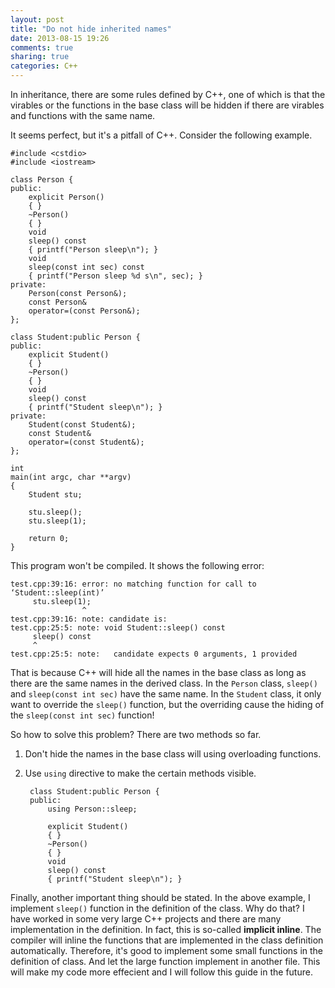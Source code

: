 ```yaml
---
layout: post
title: "Do not hide inherited names"
date: 2013-08-15 19:26
comments: true
sharing: true
categories: C++
---
```


In inheritance, there are some rules defined by C++, one of which is that
the virables or the functions in the base class will be hidden if there
are virables and functions with the same name.

It seems perfect, but it's a pitfall of C++. Consider the following example.

    #include <cstdio>
    #include <iostream>
    
    class Person {
    public:
        explicit Person()
        { }
		~Person()
		{ }
        void
        sleep() const
        { printf("Person sleep\n"); }
        void
        sleep(const int sec) const
        { printf("Person sleep %d s\n", sec); }
    private:
        Person(const Person&);
        const Person&
        operator=(const Person&);
    };
    
    class Student:public Person {
    public:
        explicit Student()
        { }
		~Person()
		{ }
        void
        sleep() const
        { printf("Student sleep\n"); }
    private:
        Student(const Student&);
        const Student&
        operator=(const Student&);
    };
    
    int
    main(int argc, char **argv)
    {
        Student stu;
    
        stu.sleep();
        stu.sleep(1);
        
        return 0;
    }

This program won't be compiled. It shows the following error:

    test.cpp:39:16: error: no matching function for call to ‘Student::sleep(int)’
         stu.sleep(1);
                    ^
    test.cpp:39:16: note: candidate is:
    test.cpp:25:5: note: void Student::sleep() const
         sleep() const
         ^
    test.cpp:25:5: note:   candidate expects 0 arguments, 1 provided

That is because C++ will hide all the names in the base class as long as there
are the same names in the derived class. In the ``Person`` class, ``sleep()``
and ``sleep(const int sec)`` have the same name. In the ``Student`` class, it
only want to override the ``sleep()`` function, but the overriding cause the
hiding of the ``sleep(const int sec)`` function!

So how to solve this problem? There are two methods so far.

1. Don't hide the names in the base class will using overloading functions.
2. Use ``using`` directive to make the certain methods visible.

        class Student:public Person {
		public:
            using Person::sleep;
			
			explicit Student()
			{ }
			~Person()
			{ }
		    void
			sleep() const
			{ printf("Student sleep\n"); }

Finally, another important thing should be stated. In the above example, I
implement ``sleep()`` function in the definition of the class. Why do that?
I have worked in some very large C++ projects and there are many implementation
in the definition. In fact, this is so-called **implicit inline**. The compiler
will inline the functions that are implemented in the class definition
automatically. Therefore, it's good to implement some small functions in the
definition of class. And let the large function implement in another file.
This will make my code more effecient and I will follow this guide in the
future.


    
